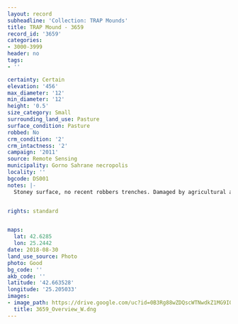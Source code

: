 ```yaml
---
layout: record
subheadline: 'Collection: TRAP Mounds'
title: TRAP Mound - 3659
record_id: '3659'
categories:
- 3000-3999
header: no
tags:
- ''

certainty: Certain
elevation: '456'
max_diameter: '12'
min_diameter: '12'
height: '0.5'
size_category: Small
surrounding_land_use: Pasture
surface_condition: Pasture
robbed: No
crm_condition: '2'
crm_intactness: '2'
campaign: '2011'
source: Remote Sensing
municipality: Gorno Sahrane necropolis
locality: ''
bgcode: DS001
notes: |-
  Stoney surface, no recent robbers trenches. Damaged by agricultural activity.


rights: standard


maps:
  lat: 42.6285
  lon: 25.2442
date: 2018-08-30
land_use_source: Photo
photo: Good
bg_code: ''
akb_code: ''
latitude: '42.663528'
longitude: '25.205033'
images:
- image_path: https://drive.google.com/uc?id=0B3Rg88wZDQscWTNwdkZ1MG9IOFk
  title: 3659_Overview_W.dng
---
```

